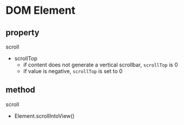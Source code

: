# DOM Element

## property

scroll

- scrollTop
  - if content does not generate a vertical scrollbar, `scrollTop` is 0
  - if value is negative, `scrollTop` is set to 0

## method

scroll

- Element.scrollIntoView()
